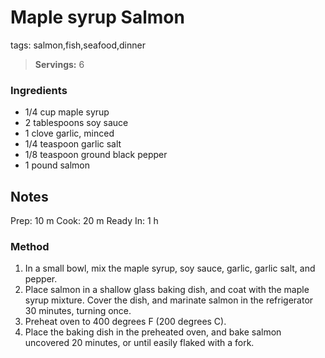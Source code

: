 # Maple syrup Salmon

tags: salmon,fish,seafood,dinner

> **Servings:** 6

### Ingredients
* 1/4 cup maple syrup
* 2 tablespoons soy sauce
* 1 clove garlic, minced
* 1/4 teaspoon garlic salt
* 1/8 teaspoon ground black pepper
* 1 pound salmon

## Notes
Prep: 10 m
Cook: 20 m
Ready In: 1 h

### Method
1. In a small bowl, mix the maple syrup, soy sauce, garlic, garlic salt, and pepper.
2. Place salmon in a shallow glass baking dish, and coat with the maple syrup mixture. Cover the dish, and marinate salmon in the refrigerator 30 minutes, turning once.
3. Preheat oven to 400 degrees F (200 degrees C).
4. Place the baking dish in the preheated oven, and bake salmon uncovered 20 minutes, or until easily flaked with a fork.
